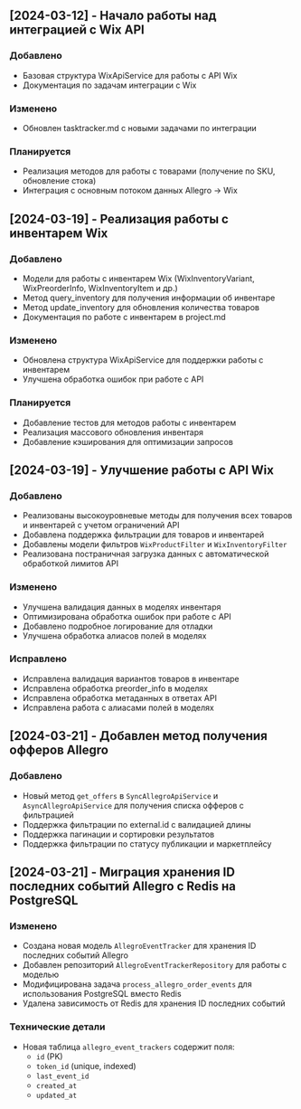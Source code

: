 ## [2024-03-12] - Начало работы над интеграцией с Wix API
### Добавлено
- Базовая структура WixApiService для работы с API Wix
- Документация по задачам интеграции с Wix

### Изменено
- Обновлен tasktracker.md с новыми задачами по интеграции

### Планируется
- Реализация методов для работы с товарами (получение по SKU, обновление стока)
- Интеграция с основным потоком данных Allegro -> Wix 

## [2024-03-19] - Реализация работы с инвентарем Wix
### Добавлено
- Модели для работы с инвентарем Wix (WixInventoryVariant, WixPreorderInfo, WixInventoryItem и др.)
- Метод query_inventory для получения информации об инвентаре
- Метод update_inventory для обновления количества товаров
- Документация по работе с инвентарем в project.md

### Изменено
- Обновлена структура WixApiService для поддержки работы с инвентарем
- Улучшена обработка ошибок при работе с API

### Планируется
- Добавление тестов для методов работы с инвентарем
- Реализация массового обновления инвентаря
- Добавление кэширования для оптимизации запросов

## [2024-03-19] - Улучшение работы с API Wix
### Добавлено
- Реализованы высокоуровневые методы для получения всех товаров и инвентарей с учетом ограничений API
- Добавлена поддержка фильтрации для товаров и инвентарей
- Добавлены модели фильтров `WixProductFilter` и `WixInventoryFilter`
- Реализована постраничная загрузка данных с автоматической обработкой лимитов API

### Изменено
- Улучшена валидация данных в моделях инвентаря
- Оптимизирована обработка ошибок при работе с API
- Добавлено подробное логирование для отладки
- Улучшена обработка алиасов полей в моделях

### Исправлено
- Исправлена валидация вариантов товаров в инвентаре
- Исправлена обработка preorder_info в моделях
- Исправлена обработка метаданных в ответах API
- Исправлена работа с алиасами полей в моделях 

## [2024-03-21] - Добавлен метод получения офферов Allegro
### Добавлено
- Новый метод `get_offers` в `SyncAllegroApiService` и `AsyncAllegroApiService` для получения списка офферов с фильтрацией
- Поддержка фильтрации по external.id с валидацией длины
- Поддержка пагинации и сортировки результатов
- Поддержка фильтрации по статусу публикации и маркетплейсу 

## [2024-03-21] - Миграция хранения ID последних событий Allegro с Redis на PostgreSQL
### Изменено
- Создана новая модель `AllegroEventTracker` для хранения ID последних событий Allegro
- Добавлен репозиторий `AllegroEventTrackerRepository` для работы с моделью
- Модифицирована задача `process_allegro_order_events` для использования PostgreSQL вместо Redis
- Удалена зависимость от Redis для хранения ID последних событий

### Технические детали
- Новая таблица `allegro_event_trackers` содержит поля:
  - `id` (PK)
  - `token_id` (unique, indexed)
  - `last_event_id`
  - `created_at`
  - `updated_at` 